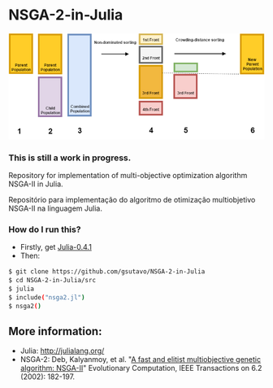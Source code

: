 # NSGA-2-in-Julia


![](img/nsga2_color.png)

### This is still a work in progress. 

Repository for implementation of multi-objective optimization algorithm NSGA-II in Julia.

Repositório para implementação do algoritmo de otimização multiobjetivo NSGA-II na linguagem Julia.

### How do I run this?

* Firstly, get [Julia-0.4.1](http://julialang.org/downloads/)
* Then:
```sh
$ git clone https://github.com/gsutavo/NSGA-2-in-Julia
$ cd NSGA-2-in-Julia/src
$ julia
$ include("nsga2.jl")
$ nsga2()
```

## More information:
- Julia: http://julialang.org/
- NSGA-2: Deb, Kalyanmoy, et al. "[A fast and elitist multiobjective genetic algorithm: NSGA-II](http://ieeexplore.ieee.org/xpl/login.jsp?tp=&arnumber=996017&url=http%3A%2F%2Fieeexplore.ieee.org%2Fxpls%2Fabs_all.jsp%3Farnumber%3D996017)" Evolutionary Computation, IEEE Transactions on 6.2 (2002): 182-197.
